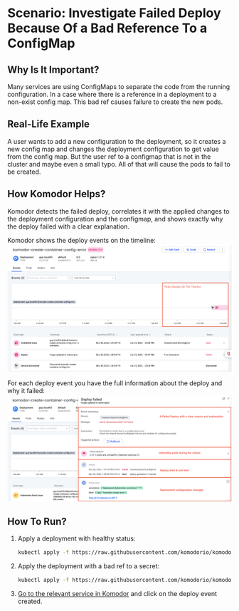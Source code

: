 # Scenario: Investigate Failed Deploy Because Of a Bad Reference To a ConfigMap

## Why Is It Important?
Many services are using ConfigMaps to separate the code from the running configuration. In a case where there is a reference in a deployment to a non-exist config map. This bad ref causes failure to create the new pods.

## Real-Life Example
A user wants to add a new configuration to the deployment, so it creates a new config map and changes the deployment configuration to get value from the config map. But the user ref to a configmap that is not in the cluster and maybe even a small typo. All of that will cause the pods to fail to be created.

## How Komodor Helps?
Komodor detects the failed deploy, correlates it with the applied changes to the deployment configuration and the configmap, and shows exactly why the deploy failed with a clear explanation.

Komodor shows the deploy events on the timeline:
![banner](../../assets/img/deploy-scenarios/config-error-failed-deploy-on-the-timeline.png)

For each deploy event you have the full information about the deploy and why it failed:
![banner](../../assets/img/deploy-scenarios/config-error-failed-deploy-event.png)


## How To Run?
1. Apply a deployment with healthy status:
   ``` bash
   kubectl apply -f https://raw.githubusercontent.com/komodorio/komodor-tutorials/master/deploys-scenarios/failed-deploy-creation-config-error/healthy-deploy.yaml
   ```
2. Apply the deployment with a bad ref to a secret:
    ``` bash
   kubectl apply -f https://raw.githubusercontent.com/komodorio/komodor-tutorials/master/deploys-scenarios/failed-deploy-creation-config-error/createcontainerconfigerror.yaml
   ```
3. [Go to the relevant service in Komodor](https://app.komodor.com/services?textFilter=komodor-create-container-config-error) and click on the deploy event created.
   